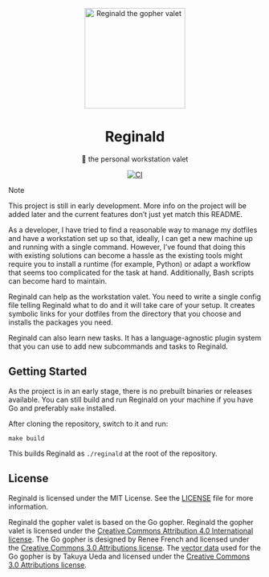<p align="center">
  <picture>
    <source media="(prefers-color-scheme: dark)" srcset="https://github.com/anttikivi/reginald/blob/main/.github/reginald-gray-suit.svg?raw=true">
    <source media="(prefers-color-scheme: light)" srcset="https://github.com/anttikivi/reginald/blob/main/.github/reginald-black-suit.svg?raw=true">
    <img alt="Reginald the gopher valet" src="https://github.com/anttikivi/reginald/blob/main/.github/reginald-black-suit.svg?raw=true" width="200" style="max-width: 100%;">
  </picture>
</p>

<h1 align="center">Reginald</h1>

<div align="center">

👔 the personal workstation valet

[![CI](https://github.com/anttikivi/reginald/actions/workflows/ci.yml/badge.svg)](https://github.com/anttikivi/reginald/actions/workflows/ci.yml)

</div>

<!-- prettier-ignore-start -->
> [!NOTE]
> This project is still in early development. More info on the project will be
> added later and the current features don’t just yet match this README.
<!-- prettier-ignore-end -->

As a developer, I have tried to find a reasonable way to manage my dotfiles and
have a workstation set up so that, ideally, I can get a new machine up and
running with a single command. However, I’ve found that doing this with existing
solutions can become a hassle as the existing tools might require you to install
a runtime (for example, Python) or adapt a workflow that seems too complicated
for the task at hand. Additionally, Bash scripts can become hard to maintain.

Reginald can help as the workstation valet. You need to write a single config
file telling Reginald what to do and it will take care of your setup. It creates
symbolic links for your dotfiles from the directory that you choose and installs
the packages you need.

Reginald can also learn new tasks. It has a language-agnostic plugin system that
you can use to add new subcommands and tasks to Reginald.

## Getting Started

As the project is in an early stage, there is no prebuilt binaries or releases
available. You can still build and run Reginald on your machine if you have Go
and preferably `make` installed.

After cloning the repository, switch to it and run:

    make build

This builds Reginald as `./reginald` at the root of the repository.

## License

Reginald is licensed under the MIT License. See the [LICENSE](LICENSE) file for
more information.

Reginald the gopher valet is based on the Go gopher. Reginald the gopher valet
is licensed under the
[Creative Commons Attribution 4.0 International license](https://creativecommons.org/licenses/by/4.0/).
The Go gopher is designed by Renee French and licensed under the
[Creative Commons 3.0 Attributions license](https://creativecommons.org/licenses/by/3.0/deed.en).
The [vector data](https://github.com/golang-samples/gopher-vector) used for the
Go gopher is by Takuya Ueda and licensed under the
[Creative Commons 3.0 Attributions license](https://creativecommons.org/licenses/by/3.0/deed.en).
